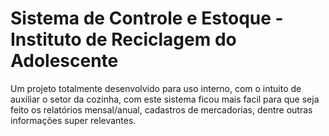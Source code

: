 ﻿# Sistema de Controle e Estoque - Instituto de Reciclagem do Adolescente

Um projeto totalmente desenvolvido para uso interno, com o intuito de auxiliar o setor da cozinha, com este sistema ficou mais facil para que seja feito os relatórios mensal/anual, cadastros de mercadorias, dentre outras informações super relevantes.

